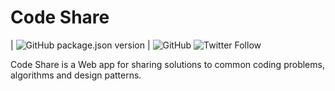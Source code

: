 # Code Share
| ![GitHub package.json version](https://img.shields.io/github/package-json/v/codeslewis/Code_Share_React) |
![GitHub](https://img.shields.io/github/license/codeslewis/Code_Share_React)
![Twitter Follow](https://img.shields.io/twitter/follow/lewiscodes?style=social)



Code Share is a Web app for sharing solutions to common coding problems, algorithms and design patterns.
